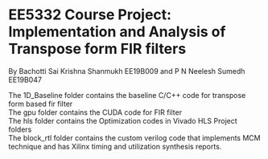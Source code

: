 # EE5332 Course Project: Implementation and Analysis of Transpose form FIR filters
By Bachotti Sai Krishna Shanmukh EE19B009 and P N Neelesh Sumedh EE19B047

The 1D_Baseline folder contains the baseline C/C++ code for transpose form based fir filter <br>
The gpu folder contains the CUDA code for FIR filter<br>
The hls folder contains the Optimization codes in Vivado HLS Project folders <br>
The block_rtl folder contains the custom verilog code that implements MCM technique and has Xilinx timing and utilization synthesis reports.

